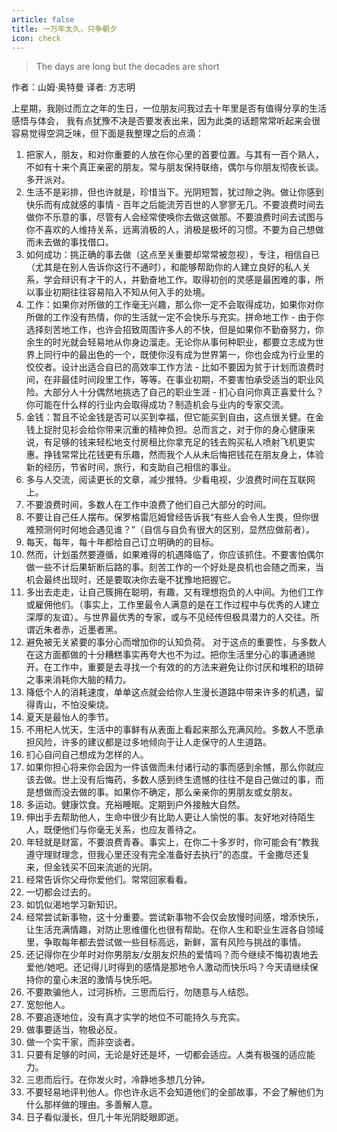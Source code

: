 ```yaml
---
article: false
title: 一万年太久，只争朝夕
icon: check
---
```


> The days are long but the decades are short

作者：山姆·奥特曼  译者: 方志明

上星期，我刚过而立之年的生日，一位朋友问我过去十年里是否有值得分享的生活感悟与体会， 我有点犹豫不决是否要发表出来，因为此类的话题常常听起来会很容易觉得空洞乏味，但下面是我整理之后的点滴：

1. 把家人，朋友，和对你重要的人放在你心里的首要位置。与其有一百个熟人，不如有十来个真正亲密的朋友。常与朋友保持联络，偶尔与你朋友彻夜长谈。多开派对。
2. 生活不是彩排，但也许就是，珍惜当下。光阴短暂，犹过隙之驹。做让你感到快乐而有成就感的事情 - 百年之后能流芳百世的人寥寥无几。不要浪费时间去做你不乐意的事，尽管有人会经常使唤你去做这做那。不要浪费时间去试图与你不喜欢的人维持关系，远离消极的人，消极是极坏的习惯。不要为自己想做而未去做的事找借口。
3. 如何成功：挑正确的事去做（这点至关重要却常常被忽视），专注，相信自已（尤其是在别人告诉你这行不通时），和能够帮助你的人建立良好的私人关系，学会辩识有才干的人，并勤奋地工作。取得初创的灵感是最困难的事，所以事业初期往往容易陷入不知从何入手的处境。
4. 工作：如果你对所做的工作毫无兴趣，那么你一定不会取得成功，如果你对你所做的工作没有热情，你的生活就一定不会快乐与充实。拼命地工作 - 由于你选择刻苦地工作，也许会招致周围许多人的不快，但是如果你不勤奋努力，你余生的时光就会轻易地从你身边溜走。无论你从事何种职业，都要立志成为世界上同行中的最出色的一个，既使你沒有成为世界第一，你也会成为行业里的佼佼者。设计出适合自已的高效率工作方法 - 比如不要因为贫于计划而浪费时间，在非最佳时间段里工作，等等。在事业初期，不要害怕承受适当的职业风险。大部分人十分偶然地挑选了自己的职业生涯 - 扪心自问你真正喜爱什么？你可能在什么样的行业内会取得成功？制造机会与业内的专家交流。
5. 金钱：暂且不论金钱是否可以买到幸福，但它能买到自由，这点很关健。在金钱上捉肘见衫会给你带来沉重的精神负担。总而言之，对于你的身心健康来说，有足够的钱来轻松地支付房租比你拿充足的钱去购买私人喷射飞机更实惠。挣钱常常比花钱更有乐趣，然而我个人从未后悔把钱花在朋友身上，体验新的经历，节省时间，旅行，和支助自己相信的事业。
6. 多与人交流，阅读更长的文章，减少推特。少看电视，少浪费时间在互联网上。
7. 不要浪费时间，多数人在工作中浪费了他们自己大部分的时间。
8. 不要让自己任人摆布。保罗格雷厄姆曾经告诉我“有些人会令人生畏，但你很难预测何时何地会遇见谁？”（自信与自负有很大的区别，显然应做前者）。
9. 每天，每年，每十年都给自己订立明确的的目标。
10. 然而，计划虽然要遵循，如果难得的机遇降临了，你应该抓住。不要害怕偶尔做一些不计后果斩断后路的事。刻苦工作的一个好处是良机也会随之而来，当机会最终出现时，还是要取决你去毫不犹豫地把握它。
11. 多出去走走，让自己簇拥在聪明，有趣，又有理想抱负的人中间。为他们工作或雇佣他们。（事实上，工作里最令人满意的是在工作过程中与优秀的人建立深厚的友谊）。与世界最优秀的专家，或与不见经传但极具潜力的人交往。所谓近朱者赤，近墨者黑。
12. 避免被无关紧要的事分心而增加你的认知负荷。 对于这点的重要性，与多数人在这方面都做的十分糟糕事实再夸大也不为过。把你生活里分心的事通通抛开。在工作中，重要是去寻找一个有效的的方法来避免让你讨厌和堆积的琐碎之事来消耗你大脑的精力。
13. 降低个人的消耗速度，单单这点就会给你人生漫长道路中带来许多的机遇，留得青山，不怕没柴烧。
14. 夏天是最怡人的季节。
15. 不用杞人忧天，生活中的事鲜有从表面上看起来那么充满风险。多数人不愿承担风险，许多的建议都是过多地倾向于让人走保守的人生道路。
16. 扪心自问自己想成为怎样的人。
17. 如果你担心将来你会因为一件该做而未付诸行动的事而感到余憾，那么你就应该去做。世上没有后悔药，多数人感到终生遗憾的往往不是自己做过的事，而是想做而没去做的事。如果你不确定，那么亲亲你的男朋友或女朋友。
18. 多运动。健康饮食。充裕睡眠。定期到户外接触大自然。
19. 伸出手去帮助他人，生命中很少有比助人更让人愉悦的事。友好地对待陌生人，既便他们与你毫无关系，也应友善待之。
20. 年轻就是财富，不要浪费青春。事实上，在你二十多岁时，你可能会有“教我遵守理财理念，但我心里还没有完全准备好去执行”的态度。千金撒尽还复来，但金钱买不回来流逝的光阴。
21. 经常告诉你父母你爱他们。常常回家看看。
22. 一切都会过去的。
23. 如饥似渴地学习新知识。
24. 经常尝试新事物，这十分重要。尝试新事物不会仅会放慢时间感，增添快乐，让生活充满情趣，对防止思维僵化也很有帮助。在你人生和职业生涯各自领域里，争取每年都去尝试做一些目标高远，新鲜，富有风险与挑战的事情。
25. 还记得你在少年时对你男朋友/女朋友炽热的爱情吗？而今继续不悔初衷地去爱他/她吧。还记得儿时得到的感情是那地令人激动而快乐吗？今天请继续保持你的童心未泯的激情与快乐吧。
26. 不要欺骗他人，过河拆桥。三思而后行，勿随意与人结怨。
27. 宽恕他人。
28. 不要追逐地位，没有真才实学的地位不可能持久与充实。
29. 做事要适当，物极必反。
30. 做一个实干家，而非空谈者。
31. 只要有足够的时间，无论是好还是坏，一切都会适应。人类有极强的适应能力。
32. 三思而后行。在你发火时，冷静地多想几分钟。
33. 不要轻易地评判他人。你也许永远不会知道他们的全部故事，不会了解他们为什么那样做的理由。多善解人意。
34. 日子看似漫长，但几十年光阴眨眼即逝。
